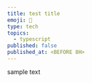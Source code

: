 ```yaml
---
title: test title
emoji: 🦉
type: tech
topics:
  - typescript
published: false
published_at: <BEFORE 8H>
---
```


sample text
